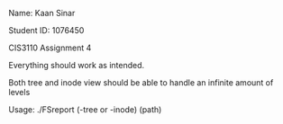 Name: Kaan Sinar

Student ID: 1076450

CIS3110 Assignment 4

Everything should work as intended.

Both tree and inode view should be able to handle an infinite amount of levels

Usage: ./FSreport (-tree or -inode) (path)
